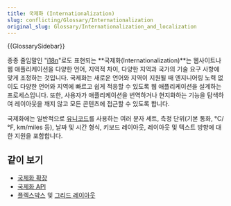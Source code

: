 ```yaml
---
title: 국제화 (Internationalization)
slug: conflicting/Glossary/Internationalization
original_slug: Glossary/Internationalization_and_localization
---
```


{{GlossarySidebar}}

종종 줄임말인 "[i18n](/ko/docs/Glossary/I18N)"로도 표현되는 **국제화(Internationalization)**는 웹사이트나 웹 애플리케이션을 다양한 언어, 지역적 차이, 다양한 지역과 국가의 기술 요구 사항에 맞게 조정하는 것입니다. 국제화는 새로운 언어와 지역이 지원될 때 엔지니어링 노력 없이도 다양한 언어와 지역에 빠르고 쉽게 적응할 수 있도록 웹 애플리케이션을 설계하는 프로세스입니다. 또한, 사용자가 애플리케이션을 번역하거나 현지화하는 기능을 탐색하여 레이아웃을 깨지 않고 모든 콘텐츠에 접근할 수 있도록 합니다.

국제화에는 일반적으로 [유니코드](https://www.techtarget.com/whatis/definition/Unicode)를 사용하는 여러 문자 세트, 측정 단위(기본 통화, °C/°F, km/miles 등), 날짜 및 시간 형식, 키보드 레이아웃, 레이아웃 및 텍스트 방향에 대한 지원을 포함합니다.

## 같이 보기

- [국제화 확장](/ko/docs/Mozilla/Add-ons/WebExtensions/Internationalization)
- [국제화 API](/ko/docs/Web/JavaScript/Reference/Global_Objects/Intl)
- [플렉스박스](/ko/docs/Learn/CSS/CSS_layout/Flexbox) 및 [그리드 레이아웃](/ko/docs/Web/CSS/CSS_grid_layout/Basic_concepts_of_grid_layout)
